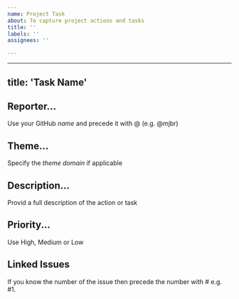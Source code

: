 ```yaml
---
name: Project Task
about: To capture project actions and tasks
title: ''
labels: ''
assignees: ''

---
```


---
title: 'Task Name'
---

## Reporter...
Use your GitHub *name* and precede it with @ (e.g. @mjbr) 

## Theme...
Specify the *theme* *domain* if applicable 

## Description...
Provid a full description of the action or task

## Priority...
Use High, Medium or Low

## Linked Issues
If you know the number of the issue then precede the number with # e.g. #1.
